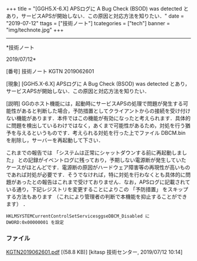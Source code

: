 ﻿+++
title = "[GGH5.X-6.X] APSログに A Bug Check (BSOD) was detected とあり，サービスAPSが開始しない．この原因と対応方法を知りたい．"
date = "2019-07-12"
ttags = ["技術ノート"]
tcategories = ["tech"]
banner = "img/technote.jpg"
+++

-----------------------------------------------------------------------------------------------------------------------------

*技術ノート

2019/07/12*


[番号]
技術ノート KGTN 2019062601

[現象]
[GGH5.X-6.X] APSログに A Bug Check (BSOD) was detected
とあり，サービスAPSが開始しない．この原因と対応方法を知りたい．

[説明]
GGのホスト機能には，起動時にサービスAPSの処理で問題が発生する可能性があると判断した場合，予防措置としてクライアントからの接続を受け付けない機能があります．本件ではこの機能が有効になったと考えられます．具体的に問題を検出しているわけではなく，あくまで可能性があるため，対処を行う猶予を与えるというものです．考えられる対処を行った上でファイル
DBCM.bin を削除し，サーバーを再起動して下さい．

これまでの報告では
「システムは正常にシャットダウンする前に再起動しました」
との記録がイベントログに残っており，予期しない電源断が発生していたケースがほとんどです．電源断の原因がハードウェア障害等の再現性が高いものであれば対処が必要です．そうでなければ，特に対処を行わなくとも具体的に問題があったとの報告はこれまで受けておりません．なお，APSログに記載されている通り，下記レジストリを変更することによりこの
「予防措置」 をスキップする方法もあります
（これにより管理者の判断で本機能を抑止することができます） ．

    HKLMSYSTEMCurrentControlSetServicesggseDBCM_Disabled に DWORD:0x00000001 を設定


### ファイル

 
 


[KGTN2019062601.pdf](http://techreport.kitasp.net/attachments/download/4318/KGTN2019062601.pdf)
 [(58.8 KB)] [kitasp 技術センター, 2019/07/12
10:14]


 


 

